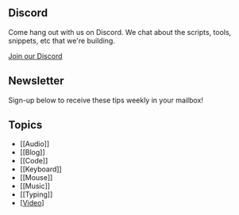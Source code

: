 ## Discord

Come hang out with us on Discord. We chat about the scripts, tools, snippets, etc that we're building.

[Join our Discord](https://discord.gg/ma8Dq4)

## Newsletter

Sign-up below to receive these tips weekly in your mailbox!

<script async data-uid="05e7fff1b6" src="https://johnlindquist.ck.page/05e7fff1b6/index.js" id="convertkit"></script>

## Topics

- [[Audio]]
- [[Blog]]
- [[Code]]
- [[Keyboard]]
- [[Mouse]]
- [[Music]]
- [[Typing]]
- [[Video]]

[//begin]: # "Autogenerated link references for markdown compatibility"
[Video]: video "Video"
[//end]: # "Autogenerated link references"